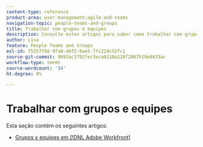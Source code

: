 ```yaml
---
content-type: reference
product-area: user-management;agile-and-teams
navigation-topic: people-teams-and-groups
title: Trabalhar com grupos e equipes
description: Consulte estes artigos para saber como trabalhar com grupos e equipes no Workfront.
author: Lisa
feature: People Teams and Groups
exl-id: f5357f8d-9fa0-46f2-9ae5-7fc224c52fc1
source-git-commit: 9693ac3792fec3eca6218a228f2067519ed433ac
workflow-type: tm+mt
source-wordcount: '34'
ht-degree: 0%

---
```


# Trabalhar com grupos e equipes

Esta seção contém os seguintes artigos:

* [Grupos x equipes em [!DNL Adobe Workfront]](../../people-teams-and-groups/work-with-groups-and-teams/understanding-differences-and-similarities-between-groups-and-teams.md)
